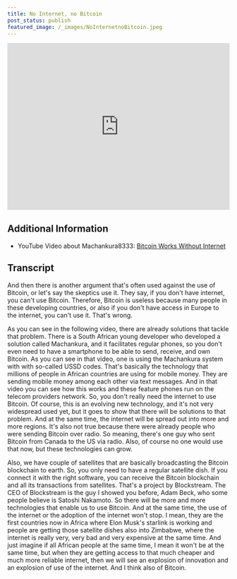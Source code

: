 ```yaml
---
title: No Internet, no Bitcoin
post_status: publish
featured_image: /_images/NoInternetnoBitcoin.jpeg
---
```


<div style="padding:75% 0 0 0;position:relative;"><iframe src="https://player.vimeo.com/video/847587290?badge=0&amp;autopause=0&amp;player_id=0&amp;app_id=58479" frameborder="0" allow="autoplay; fullscreen; picture-in-picture" allowfullscreen style="position:absolute;top:0;left:0;width:100%;height:100%;" title="027 No Internet, No Bitcoin"></iframe></div>

<div style="margin-bottom:30px;"></div>

## Additional Information
* YouTube Video about Machankura8333: [Bitcoin Works Without Internet](https://youtu.be/FCiK1AZuPRM)

## Transcript
And then there is another argument that's often used against the use of Bitcoin, or let's say the skeptics use it. They say, if you don't have internet, you can't use Bitcoin. Therefore, Bitcoin is useless because many people in these developing countries, or also if you don't have access in Europe to the internet, you can't use it. That's wrong. 

As you can see in the following video, there are already solutions that tackle that problem. There is a South African young developer who developed a solution called Machankura, and it facilitates regular phones, so you don't even need to have a smartphone to be able to send, receive, and own Bitcoin. As you can see in that video, one is using the Machankura system with with so-called USSD codes. That's basically the technology that millions of people in African countries are using for mobile money. They are sending mobile money among each other via text messages. And in that video you can see how this works and these feature phones run on the telecom providers network. So, you don't really need the internet to use Bitcoin. Of course, this is an evolving new technology, and it's not very widespread used yet, but it goes to show that there will be solutions to that problem. And at the same time, the internet will be spread out into more and more regions. It's also not true because there were already people who were sending Bitcoin over radio. So meaning, there's one guy who sent Bitcoin from Canada to the US via radio. Also, of course no one would use that now, but these technologies can grow. 

Also, we have couple of satellites that are basically broadcasting the Bitcoin blockchain to earth. So, you only need to have a regular satellite dish. If you connect it with the right software, you can receive the Bitcoin blockchain and all its transactions from satellites. That's a project by Blockstream. The CEO of Blockstream is the guy I showed you before, Adam Beck, who some people believe is Satoshi Nakamoto. So there will be more and more technologies that enable us to use Bitcoin. And at the same time, the use of the internet or the adoption of the internet won't stop. I mean, they are the first countries now in Africa where Elon Musk's starlink is working and people are getting those satellite dishes also into Zimbabwe, where the internet is really very, very bad and very expensive at the same time. And just imagine if all African people at the same time, I mean it won't be at the same time, but when they are getting access to that much cheaper and much more reliable internet, then we will see an explosion of innovation and an explosion of use of the internet. And I think also of Bitcoin.
